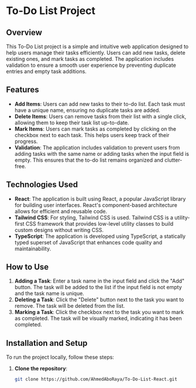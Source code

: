 # To-Do List Project

## Overview

This To-Do List project is a simple and intuitive web application designed to help users manage their tasks efficiently. Users can add new tasks, delete existing ones, and mark tasks as completed. The application includes validation to ensure a smooth user experience by preventing duplicate entries and empty task additions.

## Features

- **Add Items**: Users can add new tasks to their to-do list. Each task must have a unique name, ensuring no duplicate tasks are added.
- **Delete Items**: Users can remove tasks from their list with a single click, allowing them to keep their task list up-to-date.
- **Mark Items**: Users can mark tasks as completed by clicking on the checkbox next to each task. This helps users keep track of their progress.
- **Validation**: The application includes validation to prevent users from adding tasks with the same name or adding tasks when the input field is empty. This ensures that the to-do list remains organized and clutter-free.

## Technologies Used

- **React**: The application is built using React, a popular JavaScript library for building user interfaces. React's component-based architecture allows for efficient and reusable code.
- **Tailwind CSS**: For styling, Tailwind CSS is used. Tailwind CSS is a utility-first CSS framework that provides low-level utility classes to build custom designs without writing CSS.
- **TypeScript**: The application is developed using TypeScript, a statically typed superset of JavaScript that enhances code quality and maintainability.

## How to Use
1. **Adding a Task**: Enter a task name in the input field and click the "Add" button. The task will be added to the list if the input field is not empty and the task name is unique.
2. **Deleting a Task**: Click the "Delete" button next to the task you want to remove. The task will be deleted from the list.
3. **Marking a Task**: Click the checkbox next to the task you want to mark as completed. The task will be visually marked, indicating it has been completed.

## Installation and Setup

To run the project locally, follow these steps:

1. **Clone the repository**:
   ```bash
   git clone https://github.com/AhmedAboRaya/To-Do-List-React.git
